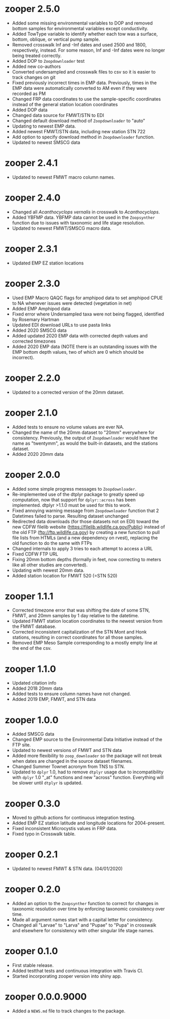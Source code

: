 # zooper 2.5.0

* Added some missing environmental variables to DOP and removed bottom samples for environmental variables except conductivity. 
* Added TowType variable to identify whether each tow was a surface, bottom, oblique, or vertical pump sample. 
* Removed crosswalk Inf and -Inf dates and used 2500 and 1800, respectively, instead. For some reason, Inf and -Inf dates were no longer being treated correctly. 
* Added DOP to `Zoopdownloader` test
* Added new co-authors
* Converted undersampled and crosswalk files to csv so it is easier to track changes on git
* Fixed previously incorrect times in EMP data. Previously, times in the EMP data were automatically converted to AM even if they were recorded as PM
* Changed FRP data coordinates to use the sample-specific coordinates instead of the general station location coordinates
* Added DOP data
* Changed data source for FMWT/STN to EDI
* Changed default download method of `Zoopdownloader` to "auto"
* Updating to newest EMP data. 
* Added newest FMWT/STN data, including new station STN 722
* Add option to specify download method in `Zoopdownloader` function.
* Updated to newest SMSCG data

# zooper 2.4.1

* Updated to newest FMWT macro column names.

# zooper 2.4.0

* Changed all *Acanthocyclops vernalis* in crosswalk to *Acanthocyclops*.
* Added YBFMP data. YBFMP data cannot be used in the `Zoopsynther` function due to issues with taxonomic and life stage resolution. 
* Updated to newest FMWT/SMSCG macro data. 

# zooper 2.3.1

* Updated EMP EZ station locations

# zooper 2.3.0

* Used EMP Macro QAQC flags for amphipod data to set amphipod CPUE to NA whenever issues were detected (vegetation in net)
* Added EMP Amphipod data
* Fixed error where Undersampled taxa were not being flagged, identified by Rosemary Hartman
* Updated EDI download URLs to use pasta links
* Added 2020 SMSCG data
* Added updated 2020 EMP data with corrected depth values and corrected timezones
* Added 2020 EMP data (NOTE there is an outstanding issues with the EMP bottom depth values, two of which are 0 which should be incorrect).

# zooper 2.2.0

* Updated to a corrected version of the 20mm dataset.

# zooper 2.1.0

* Added tests to ensure no volume values are ever NA.
* Changed the name of the 20mm dataset to "20mm" everywhere for consistency. Previously, the output of `Zoopdownloader` would have the name as "twentymm", as would the built-in datasets, and the stations dataset.
* Added 2020 20mm data

# zooper 2.0.0

* Added some simple progress messages to `Zoopdownloader`.
* Re-implemented use of the dtplyr package to greatly speed up computation, now that support for `dplyr::across` has been implemented. dtplyr >1.1.0 must be used for this to work.
* Fixed annoying warning message from `Zoopdownloader` function that 2 Datetimes failed to parse. Resulting dataset unchanged
* Redirected data downloads (for those datasets not on EDI) toward the new CDFW filelib website (https://filelib.wildlife.ca.gov/Public) instead of the old FTP (ftp://ftp.wildlife.ca.gov) by creating a new function to pull file lists from HTMLs (and a new dependency on rvest), replacing the old function to do the same with FTPs
* Changed internals to apply 3 tries to each attempt to access a URL
* Fixed CDFW FTP URL
* Fixing 20mm bottom depths (formally in feet, now correcting to meters like all other studies are converted).
* Updating with newest 20mm data.
* Added station location for FMWT 520 (=STN 520)

# zooper 1.1.1

* Corrected timezone error that was shifting the date of some STN, FMWT, and 20mm samples by 1 day relative to the datetime.
* Updated FMWT station location coordinates to the newest version from the FMWT database.
* Corrected inconsistent capitalization of the STN Mont and Honk stations, resulting in correct coordinates for all those samples.
* Removed EMP Meso Sample corresponding to a mostly empty line at the end of the csv.

# zooper 1.1.0

* Updated citation info
* Added 2018 20mm data
* Added tests to ensure column names have not changed.
* Added 2019 EMP, FMWT, and STN data

# zooper 1.0.0

* Added SMSCG data
* Changed EMP source to the Environmental Data Initiative instead of the FTP site.
* Updated to newest versions of FMWT and STN data
* Added more flexibility to `zoop_downloader` so the package will not break when dates are changed in the source dataset filenames.
* Changed Summer Townet acronym from TNS to STN.
* Updated to `dplyr` 1.0, had to remove `dtplyr` usage due to incompatibility with `dplyr` 1.0 "_at" functions and new "across" function. Everything will be slower until `dtplyr` is updated.

# zooper 0.3.0

* Moved to github actions for continuous integration testing. 
* Added EMP EZ station latitude and longitude locations for 2004-present.
* Fixed inconsistent Microcystis values in FRP data.
* Fixed typo in Crosswalk table.

# zooper 0.2.1

* Updated to newest FMWT & STN data. (04/01/2020)

# zooper 0.2.0

* Added an option to the `Zoopsynther` function to correct for changes in taxonomic resolution over time by enforcing taxonomic consistency over time.
* Made all argument names start with a capital letter for consistency.
* Changed all "Larvae" to "Larva" and "Pupae" to "Pupa" in crosswalk and elsewhere for consistency with other singular life stage names.

# zooper 0.1.0

* First stable release.
* Added testthat tests and continuous integration with Travis CI.
* Started incorporating zooper version into shiny app. 

# zooper 0.0.0.9000

* Added a `NEWS.md` file to track changes to the package.
